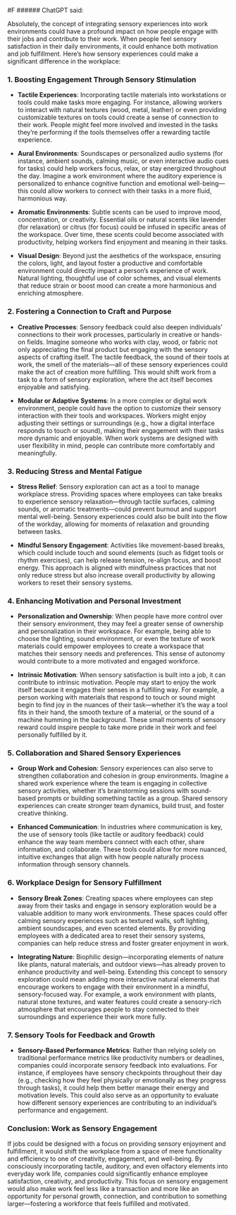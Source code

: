  #F ###### ChatGPT said:

Absolutely, the concept of integrating sensory experiences into work environments could have a profound impact on how people engage with their jobs and contribute to their work. When people feel sensory satisfaction in their daily environments, it could enhance both motivation and job fulfillment. Here’s how sensory experiences could make a significant difference in the workplace:

### 1. **Boosting Engagement Through Sensory Stimulation**

- **Tactile Experiences**: Incorporating tactile materials into workstations or tools could make tasks more engaging. For instance, allowing workers to interact with natural textures (wood, metal, leather) or even providing customizable textures on tools could create a sense of connection to their work. People might feel more involved and invested in the tasks they’re performing if the tools themselves offer a rewarding tactile experience.
    
- **Aural Environments**: Soundscapes or personalized audio systems (for instance, ambient sounds, calming music, or even interactive audio cues for tasks) could help workers focus, relax, or stay energized throughout the day. Imagine a work environment where the auditory experience is personalized to enhance cognitive function and emotional well-being—this could allow workers to connect with their tasks in a more fluid, harmonious way.
    
- **Aromatic Environments**: Subtle scents can be used to improve mood, concentration, or creativity. Essential oils or natural scents like lavender (for relaxation) or citrus (for focus) could be infused in specific areas of the workspace. Over time, these scents could become associated with productivity, helping workers find enjoyment and meaning in their tasks.
    
- **Visual Design**: Beyond just the aesthetics of the workspace, ensuring the colors, light, and layout foster a productive and comfortable environment could directly impact a person’s experience of work. Natural lighting, thoughtful use of color schemes, and visual elements that reduce strain or boost mood can create a more harmonious and enriching atmosphere.
    

### 2. **Fostering a Connection to Craft and Purpose**

- **Creative Processes**: Sensory feedback could also deepen individuals’ connections to their work processes, particularly in creative or hands-on fields. Imagine someone who works with clay, wood, or fabric not only appreciating the final product but engaging with the sensory aspects of crafting itself. The tactile feedback, the sound of their tools at work, the smell of the materials—all of these sensory experiences could make the act of creation more fulfilling. This would shift work from a task to a form of sensory exploration, where the act itself becomes enjoyable and satisfying.
    
- **Modular or Adaptive Systems**: In a more complex or digital work environment, people could have the option to customize their sensory interaction with their tools and workspaces. Workers might enjoy adjusting their settings or surroundings (e.g., how a digital interface responds to touch or sound), making their engagement with their tasks more dynamic and enjoyable. When work systems are designed with user flexibility in mind, people can contribute more comfortably and meaningfully.
    

### 3. **Reducing Stress and Mental Fatigue**

- **Stress Relief**: Sensory exploration can act as a tool to manage workplace stress. Providing spaces where employees can take breaks to experience sensory relaxation—through tactile surfaces, calming sounds, or aromatic treatments—could prevent burnout and support mental well-being. Sensory experiences could also be built into the flow of the workday, allowing for moments of relaxation and grounding between tasks.
    
- **Mindful Sensory Engagement**: Activities like movement-based breaks, which could include touch and sound elements (such as fidget tools or rhythm exercises), can help release tension, re-align focus, and boost energy. This approach is aligned with mindfulness practices that not only reduce stress but also increase overall productivity by allowing workers to reset their sensory systems.
    

### 4. **Enhancing Motivation and Personal Investment**

- **Personalization and Ownership**: When people have more control over their sensory environment, they may feel a greater sense of ownership and personalization in their workspace. For example, being able to choose the lighting, sound environment, or even the texture of work materials could empower employees to create a workspace that matches their sensory needs and preferences. This sense of autonomy would contribute to a more motivated and engaged workforce.
    
- **Intrinsic Motivation**: When sensory satisfaction is built into a job, it can contribute to intrinsic motivation. People may start to enjoy the work itself because it engages their senses in a fulfilling way. For example, a person working with materials that respond to touch or sound might begin to find joy in the nuances of their task—whether it’s the way a tool fits in their hand, the smooth texture of a material, or the sound of a machine humming in the background. These small moments of sensory reward could inspire people to take more pride in their work and feel personally fulfilled by it.
    

### 5. **Collaboration and Shared Sensory Experiences**

- **Group Work and Cohesion**: Sensory experiences can also serve to strengthen collaboration and cohesion in group environments. Imagine a shared work experience where the team is engaging in collective sensory activities, whether it’s brainstorming sessions with sound-based prompts or building something tactile as a group. Shared sensory experiences can create stronger team dynamics, build trust, and foster creative thinking.
    
- **Enhanced Communication**: In industries where communication is key, the use of sensory tools (like tactile or auditory feedback) could enhance the way team members connect with each other, share information, and collaborate. These tools could allow for more nuanced, intuitive exchanges that align with how people naturally process information through sensory channels.
    

### 6. **Workplace Design for Sensory Fulfillment**

- **Sensory Break Zones**: Creating spaces where employees can step away from their tasks and engage in sensory exploration would be a valuable addition to many work environments. These spaces could offer calming sensory experiences such as textured walls, soft lighting, ambient soundscapes, and even scented elements. By providing employees with a dedicated area to reset their sensory systems, companies can help reduce stress and foster greater enjoyment in work.
    
- **Integrating Nature**: Biophilic design—incorporating elements of nature like plants, natural materials, and outdoor views—has already proven to enhance productivity and well-being. Extending this concept to sensory exploration could mean adding more interactive natural elements that encourage workers to engage with their environment in a mindful, sensory-focused way. For example, a work environment with plants, natural stone textures, and water features could create a sensory-rich atmosphere that encourages people to stay connected to their surroundings and experience their work more fully.
    

### 7. **Sensory Tools for Feedback and Growth**

- **Sensory-Based Performance Metrics**: Rather than relying solely on traditional performance metrics like productivity numbers or deadlines, companies could incorporate sensory feedback into evaluations. For instance, if employees have sensory checkpoints throughout their day (e.g., checking how they feel physically or emotionally as they progress through tasks), it could help them better manage their energy and motivation levels. This could also serve as an opportunity to evaluate how different sensory experiences are contributing to an individual’s performance and engagement.
    

### Conclusion: **Work as Sensory Engagement**

If jobs could be designed with a focus on providing sensory enjoyment and fulfillment, it would shift the workplace from a space of mere functionality and efficiency to one of creativity, engagement, and well-being. By consciously incorporating tactile, auditory, and even olfactory elements into everyday work life, companies could significantly enhance employee satisfaction, creativity, and productivity. This focus on sensory engagement would also make work feel less like a transaction and more like an opportunity for personal growth, connection, and contribution to something larger—fostering a workforce that feels fulfilled and motivated.